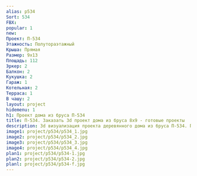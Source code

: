 ```yaml
---
alias: p534
Sort: 534
FBX: 
popular: 1
new: 
Проект: П-534
Этажность: Полутораэтажный
Крыша: Прямая
Размер: 9х13
Площадь: 112
Эркер: 2
Балкон: 2
Кукушка: 2
Гараж: 1
Котельная: 2
Терраса: 1
В чашу: 2
layout: project
hidemenu: 1
h1: Проект дома из бруса П-534
title: П-534. Заказать 3d проект дома из бруса 8х9 - готовые проекты
description: 3d визуализация проекта деревянного дома из бруса П-534. Площадь 112 м2, размер 8х9. Вы можете внести любые изменения в проект.
image1: project/p534/p534_1.jpg
image2: project/p534/p534_2.jpg
image3: project/p534/p534_3.jpg
image4: project/p534/p534_4.jpg
plan1: project/p534/p534-1.jpg
plan2: project/p534/p534-2.jpg
planl: project/p534/p534-f.jpg
---
```

